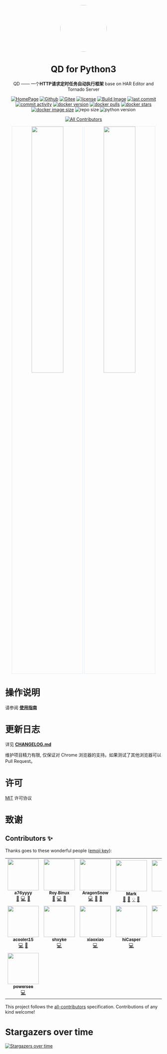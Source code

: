 <p align="center">
   <a href="https://github.com/qd-today/qd">
   <img style="border-radius:50%" width="150" src="https://fastly.jsdelivr.net/gh/qd-today/qd@master/web/static/img/icon.png">
   </a>
</p>

<h1 align="center">QD for Python3</h1>

<div align="center">
QD —— 一个<b>HTTP请求定时任务自动执行框架</b> base on HAR Editor and Tornado Server

[![HomePage][HomePage-image]][HomePage-url]
[![Github][Github-image]][Github-url]
[![Gitee][Gitee-image]][Gitee-url]
[![license][github-license-image]][github-license-url]
[![Build Image][workflow-image]][workflow-url]
[![last commit][last-commit-image]][last-commit-url]
[![commit activity][commit-activity-image]][commit-activity-url]
[![docker version][docker-version-image]][docker-version-url]
[![docker pulls][docker-pulls-image]][docker-pulls-url]
[![docker stars][docker-stars-image]][docker-stars-url]
[![docker image size][docker-image-size-image]][docker-image-size-url]
![repo size][repo-size-image]
![python version][python-version-image]
<!-- ALL-CONTRIBUTORS-BADGE:START - Do not remove or modify this section -->
[![All Contributors](https://img.shields.io/badge/all_contributors-15-orange.svg?style=flat-square)](#contributors-)
<!-- ALL-CONTRIBUTORS-BADGE:END -->

[HomePage-image]: https://img.shields.io/badge/HomePage-qd--today-brightgreen
[HomePage-url]: https://qiandao.a76yyyy.cn
[Github-image]: https://img.shields.io/static/v1?label=Github&message=qd-today&color=brightgreen
[Github-url]: https://github.com/qd-today/qd/
[Gitee-image]: https://img.shields.io/static/v1?label=Gitee&message=a76yyyy&color=brightgreen
[Gitee-url]: https://gitee.com/a76yyyy/qiandao/
[github-license-image]: https://img.shields.io/github/license/qd-today/qd
[github-license-url]: https://github.com/qd-today/qd/blob/master/LICENSE
[last-commit-image]: https://img.shields.io/github/last-commit/qd-today/qd
[last-commit-url]: https://github.com/qd-today/qd/
[commit-activity-image]: https://img.shields.io/github/commit-activity/m/qd-today/qd
[commit-activity-url]: https://github.com/qd-today/qd/
[docker-version-image]: https://img.shields.io/docker/v/qdtoday/qd?style=flat
[docker-version-url]: https://hub.docker.com/r/qdtoday/qd/tags?page=1&ordering=last_updated
[docker-pulls-image]: https://img.shields.io/docker/pulls/qdtoday/qd?style=flat
[docker-pulls-url]: https://hub.docker.com/r/qdtoday/qd
[docker-stars-image]: https://img.shields.io/docker/stars/qdtoday/qd?style=flat
[docker-stars-url]: https://hub.docker.com/r/qdtoday/qd
[docker-image-size-image]: https://img.shields.io/docker/image-size/qdtoday/qd?style=flat
[docker-image-size-url]: https://hub.docker.com/r/qdtoday/qd
[repo-size-image]: https://img.shields.io/github/repo-size/qd-today/qd
[python-version-image]: https://img.shields.io/github/pipenv/locked/python-version/qd-today/qd
[workflow-image]: https://github.com/qd-today/qd/actions/workflows/Build%20Image.yml/badge.svg
[workflow-url]: https://github.com/qd-today/qd/actions/workflows/Build%20Image.yml

</div>

<p align="center">
   <img width="45%" style="border:solid 1px #DCEBFB" src="https://fastly.jsdelivr.net/gh/qd-today/qd@master/web/docs/public/login.png" >
   <img width="45%" style="border:solid 1px #DCEBFB" src="https://fastly.jsdelivr.net/gh/qd-today/qd@master/web/docs/public/index.png">
</p>

操作说明
==========

请参阅 **[使用指南](https://qd-today.github.io/qd/zh_CN/)**

更新日志
===========

详见 **[CHANGELOG.md](./CHANGELOG.md)**

维护项目精力有限, 仅保证对 Chrome 浏览器的支持。如果测试了其他浏览器可以 Pull Request。

许可
===========

[MIT](https://fastly.jsdelivr.net/gh/qd-today/qd@master/LICENSE) 许可协议

致谢
===========

## Contributors ✨

Thanks goes to these wonderful people ([emoji key](https://allcontributors.org/docs/en/emoji-key)):

<!-- ALL-CONTRIBUTORS-LIST:START - Do not remove or modify this section -->
<!-- prettier-ignore-start -->
<!-- markdownlint-disable -->
<table>
  <tr>
    <td align="center"><a href="http://www.a76yyyy.cn"><img src="https://avatars.githubusercontent.com/u/56478790?v=4?s=100" width="100px;" alt=""/><br /><sub><b>a76yyyy</b></sub></a><br /><a href="#design-a76yyyy" title="Design">🎨</a> <a href="https://github.com/qd-today/qd/commits?author=a76yyyy" title="Code">💻</a> <a href="#maintenance-a76yyyy" title="Maintenance">🚧</a></td>
    <td align="center"><a href="http://binux.me/"><img src="https://avatars.githubusercontent.com/u/646451?v=4?s=100" width="100px;" alt=""/><br /><sub><b>Roy Binux</b></sub></a><br /><a href="#design-Binux" title="Design">🎨</a> <a href="https://github.com/qd-today/qd/commits?author=Binux" title="Code">💻</a> <a href="#maintenance-Binux" title="Maintenance">🚧</a></td>
    <td align="center"><a href="https://github.com/AragonSnow"><img src="https://avatars.githubusercontent.com/u/22835918?v=4?s=100" width="100px;" alt=""/><br /><sub><b>AragonSnow</b></sub></a><br /><a href="https://github.com/qd-today/qd/commits?author=AragonSnow" title="Code">💻</a> <a href="#design-AragonSnow" title="Design">🎨</a> <a href="#maintenance-AragonSnow" title="Maintenance">🚧</a></td>
    <td align="center"><a href="https://www.quchao.net"><img src="https://avatars.githubusercontent.com/u/36469805?v=4?s=100" width="100px;" alt=""/><br /><sub><b>Mark</b></sub></a><br /><a href="#design-Mark-1215" title="Design">🎨</a> <a href="#blog-Mark-1215" title="Blogposts">📝</a> <a href="#example-Mark-1215" title="Examples">💡</a> <a href="https://github.com/qd-today/qd/commits?author=Mark-1215" title="Documentation">📖</a></td>
    <td align="center"><a href="https://github.com/cdpidan"><img src="https://avatars.githubusercontent.com/u/8141453?v=4?s=100" width="100px;" alt=""/><br /><sub><b>pidan</b></sub></a><br /><a href="#design-cdpidan" title="Design">🎨</a></td>
    <td align="center"><a href="https://buzhibujue.cf"><img src="https://avatars.githubusercontent.com/u/24644841?v=4?s=100" width="100px;" alt=""/><br /><sub><b>buzhibujue</b></sub></a><br /><a href="https://github.com/qd-today/qd/commits?author=buzhibujuelb" title="Code">💻</a></td>
    <td align="center"><a href="https://github.com/billypon"><img src="https://avatars.githubusercontent.com/u/1763302?v=4?s=100" width="100px;" alt=""/><br /><sub><b>billypon</b></sub></a><br /><a href="https://github.com/qd-today/qd/commits?author=billypon" title="Code">💻</a></td>
  </tr>
  <tr>
    <td align="center"><a href="http://www.lingyan8.com"><img src="https://avatars.githubusercontent.com/u/19186382?v=4?s=100" width="100px;" alt=""/><br /><sub><b>acooler15</b></sub></a><br /><a href="https://github.com/qd-today/qd/commits?author=acooler15" title="Code">💻</a> <a href="#maintenance-acooler15" title="Maintenance">🚧</a></td>
    <td align="center"><a href="https://github.com/aa889788"><img src="https://avatars.githubusercontent.com/u/16019986?v=4?s=100" width="100px;" alt=""/><br /><sub><b>shxyke</b></sub></a><br /><a href="https://github.com/qd-today/qd/commits?author=aa889788" title="Code">💻</a></td>
    <td align="center"><a href="https://github.com/gxitm"><img src="https://avatars.githubusercontent.com/u/2405087?v=4?s=100" width="100px;" alt=""/><br /><sub><b>xiaoxiao</b></sub></a><br /><a href="https://github.com/qd-today/qd/commits?author=gxitm" title="Code">💻</a></td>
    <td align="center"><a href="https://blog.hicasper.com"><img src="https://avatars.githubusercontent.com/u/25276620?v=4?s=100" width="100px;" alt=""/><br /><sub><b>hiCasper</b></sub></a><br /><a href="https://github.com/qd-today/qd/commits?author=hiCasper" title="Code">💻</a></td>
    <td align="center"><a href="https://github.com/ckx000"><img src="https://avatars.githubusercontent.com/u/5800591?v=4?s=100" width="100px;" alt=""/><br /><sub><b>旋子</b></sub></a><br /><a href="https://github.com/qd-today/qd/commits?author=ckx000" title="Code">💻</a></td>
    <td align="center"><a href="https://github.com/chen8945"><img src="https://avatars.githubusercontent.com/u/44148812?v=4?s=100" width="100px;" alt=""/><br /><sub><b>chen8945</b></sub></a><br /><a href="https://github.com/qd-today/qd/commits?author=chen8945" title="Code">💻</a></td>
    <td align="center"><a href="https://github.com/seiuneko"><img src="https://avatars.githubusercontent.com/u/25706824?v=4?s=100" width="100px;" alt=""/><br /><sub><b>seiuneko</b></sub></a><br /><a href="https://github.com/qd-today/qd/commits?author=seiuneko" title="Code">💻</a></td>
  </tr>
  <tr>
    <td align="center"><a href="https://github.com/powersee"><img src="https://avatars.githubusercontent.com/u/38074760?v=4?s=100" width="100px;" alt=""/><br /><sub><b>powersee</b></sub></a><br /><a href="https://github.com/qd-today/qd/commits?author=powersee" title="Code">💻</a></td>
  </tr>
</table>

<!-- markdownlint-restore -->
<!-- prettier-ignore-end -->

<!-- ALL-CONTRIBUTORS-LIST:END -->

This project follows the [all-contributors](https://github.com/all-contributors/all-contributors) specification. Contributions of any kind welcome!

Stargazers over time
===========

[![Stargazers over time](https://starchart.cc/qd-today/qd.svg)](https://starchart.cc/qd-today/qd)
